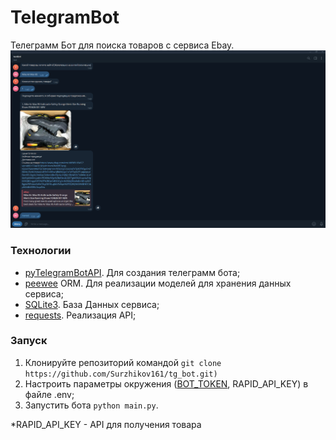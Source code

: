 # TelegramBot
Телеграмм Бот для поиска товаров с сервиса Ebay.
![img.png](img.png)

### Технологии

- [pyTelegramBotAPI](https://pytba.readthedocs.io/en/latest/). Для создания телеграмм бота;
- [peewee](https://docs.peewee-orm.com/en/latest/) ORM. Для реализации моделей для хранения данных сервиса;
- [SQLite3](https://www.sqlite.org/). База Данных сервиса;
- [requests](https://www.sqlite.org/). Реализация API;

### Запуск

1. Клонируйте репозиторий
   командой ```git clone https://github.com/Surzhikov161/tg_bot.git)```
2. Настроить параметры окружения ([BOT_TOKEN](https://core.telegram.org/bots/tutorial), RAPID_API_KEY) в файле .env;
3. Запустить бота ```python main.py```.

*RAPID_API_KEY - API для получения товара

